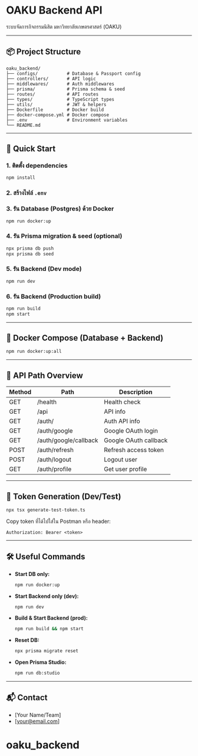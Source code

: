 # OAKU Backend API

ระบบจัดการกิจกรรมนิสิต มหาวิทยาลัยเกษตรศาสตร์ (OAKU)

---

## 📦 Project Structure

```
oaku_backend/
├── configs/           # Database & Passport config
├── controllers/       # API logic
├── middlewares/       # Auth middlewares
├── prisma/            # Prisma schema & seed
├── routes/            # API routes
├── types/             # TypeScript types
├── utils/             # JWT & helpers
├── Dockerfile         # Docker build
├── docker-compose.yml # Docker compose
├── .env               # Environment variables
└── README.md
```

---

## 🚀 Quick Start

### 1. ติดตั้ง dependencies

```bash
npm install
```

### 2. สร้างไฟล์ `.env` 

### 3. รัน Database (Postgres) ด้วย Docker

```bash
npm run docker:up
```

### 4. รัน Prisma migration & seed (optional)

```bash
npx prisma db push
npx prisma db seed
```

### 5. รัน Backend (Dev mode)

```bash
npm run dev
```

### 6. รัน Backend (Production build)

```bash
npm run build
npm start
```

---

## 🐳 Docker Compose (Database + Backend)

```bash
npm run docker:up:all
```

---

## 🔗 API Path Overview

| Method | Path                    | Description             |
| ------ | ----------------------- | ----------------------- |
| GET    | /health                 | Health check            |
| GET    | /api                    | API info                |
| GET    | /auth/                  | Auth API info           |
| GET    | /auth/google            | Google OAuth login      |
| GET    | /auth/google/callback   | Google OAuth callback   |
| POST   | /auth/refresh           | Refresh access token    |
| POST   | /auth/logout            | Logout user             |
| GET    | /auth/profile           | Get user profile        |


---

## 🧪 Token Generation (Dev/Test)

```bash
npx tsx generate-test-token.ts
```

Copy token ที่ได้ไปใส่ใน Postman หรือ header:

```
Authorization: Bearer <token>
```

---

## 🛠️ Useful Commands

- **Start DB only:**
  ```bash
  npm run docker:up
  ```
- **Start Backend only (dev):**
  ```bash
  npm run dev
  ```
- **Build & Start Backend (prod):**
  ```bash
  npm run build && npm start
  ```
- **Reset DB:**
  ```bash
  npx prisma migrate reset
  ```
- **Open Prisma Studio:**
  ```bash
  npm run db:studio
  ```

---

## 📬 Contact

- [Your Name/Team]
- [your@email.com]
# oaku_backend
